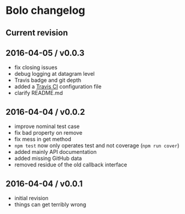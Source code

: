 # Bolo changelog

## Current revision

## 2016-04-05 / v0.0.3

- fix closing issues
- debug logging at datagram level
- Travis badge and git depth
- added a [Travis CI](https://travis-ci.org/) configuration file
- clarify README.md

## 2016-04-04 / v0.0.2

- improve nominal test case
- fix bad property on remove
- fix mess in get method
- `npm test` now only operates test and not coverage (`npm run cover`)
- added mainly API documentation
- added missing GitHub data
- removed residue of the old callback interface

## 2016-04-04 / v0.0.1

- initial revision
- things can get terribly wrong
